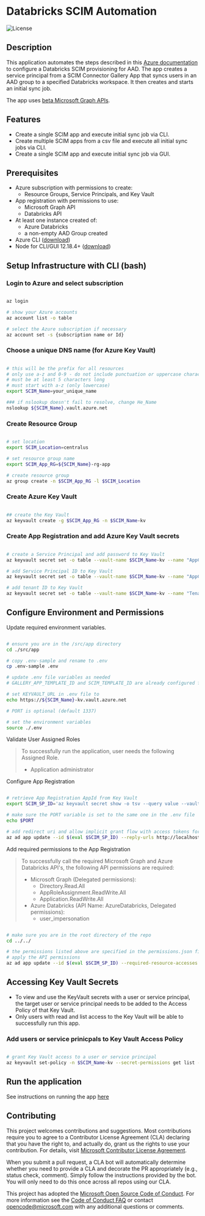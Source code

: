 # Databricks SCIM Automation

![License](https://img.shields.io/badge/license-MIT-green.svg)

## Description

This application automates the steps described in this [Azure documentation](https://docs.microsoft.com/en-us/azure/databricks/administration-guide/users-groups/scim/aad#:~:text=%20Create%20an%20enterprise%20application%20and%20connect%20to,search%20for%20and...%204%20Click%20Save.%20More%20) to configure a Databricks SCIM provisioning for AAD. The app creates a service principal from a SCIM Connector Gallery App that syncs users in an AAD group to a specified Databricks workspace. It then creates and starts an initial sync job.

The app uses [beta Microsoft Graph APIs](https://documenter.getpostman.com/view/2644780/SzmiWGDE?version=latest#95ddb5a6-eb9c-472c-9d56-7da9eb98c0d2).

## Features

- Create a single SCIM app and execute initial sync job via CLI.
- Create multiple SCIM apps from a csv file and execute all initial sync jobs via CLI.
- Create a single SCIM app and execute initial sync job via GUI.

## Prerequisites

- Azure subscription with permissions to create:
  - Resource Groups, Service Principals, and Key Vault
- App registration with permissions to use:
  - Microsoft Graph API
  - Databricks API
- At least one instance created of:
  - Azure Databricks
  - a non-empty AAD Group created
- Azure CLI ([download](https://docs.microsoft.com/en-us/cli/azure/install-azure-cli?view=azure-cli-latest))
- Node for CLI/GUI 12.18.4+ ([download](https://nodejs.org/en/download/))

## Setup Infrastructure with CLI (bash)

### Login to Azure and select subscription

```bash

az login

# show your Azure accounts
az account list -o table

# select the Azure subscription if necessary
az account set -s {subscription name or Id}

```

### Choose a unique DNS name (for Azure Key Vault)

```bash

# this will be the prefix for all resources
# only use a-z and 0-9 - do not include punctuation or uppercase characters
# must be at least 5 characters long
# must start with a-z (only lowercase)
export SCIM_Name=your_unique_name

### if nslookup doesn't fail to resolve, change He_Name
nslookup ${SCIM_Name}.vault.azure.net

```

### Create Resource Group

```bash

# set location
export SCIM_Location=centralus

# set resource group name
export SCIM_App_RG=${SCIM_Name}-rg-app

# create resource group
az group create -n $SCIM_App_RG -l $SCIM_Location

```

### Create Azure Key Vault

```bash

## create the Key Vault
az keyvault create -g $SCIM_App_RG -n $SCIM_Name-kv

```

### Create App Registration and add Azure Key Vault secrets

```bash

# create a Service Principal and add password to Key Vault
az keyvault secret set -o table --vault-name $SCIM_Name-kv --name "AppClientSecret" --value $(az ad sp create-for-rbac --skip-assignment -n http://${SCIM_Name}-scim-app-sp --query password -o tsv)

# add Service Principal ID to Key Vault
az keyvault secret set -o table --vault-name $SCIM_Name-kv --name "AppClientID" --value $(az ad sp show --id http://${SCIM_Name}-scim-app-sp --query appId -o tsv)

# add tenant ID to Key Vault
az keyvault secret set -o table --vault-name $SCIM_Name-kv --name "TenantID" --value $(az account show --query tenantId -o tsv)

```

## Configure Environment and Permissions

Update required environment variables.

```bash

# ensure you are in the /src/app directory
cd ./src/app

# copy .env-sample and rename to .env
cp .env-sample .env

# update .env file variables as needed
# GALLERY_APP_TEMPLATE_ID and SCIM_TEMPLATE_ID are already configured for the Databricks SCIM Connector

# set KEYVAULT_URL in .env file to
echo https://${SCIM_Name}-kv.vault.azure.net

# PORT is optional (default 1337)

# set the environment variables
source ./.env

```

Validate User Assigned Roles

> To successfully run the application, user needs the following Assigned Role.
>
> - Application administrator

Configure App Registration

```bash

# retrieve App Registration AppId from Key Vault
export SCIM_SP_ID='az keyvault secret show -o tsv --query value --vault-name $SCIM_Name-kv --name AppClientID'

# make sure the PORT variable is set to the same one in the .env file
echo $PORT

# add redirect uri and allow implicit grant flow with access tokens for OAuth 2
az ad app update --id $(eval $SCIM_SP_ID) --reply-urls http://localhost:${PORT} --oauth2-allow-implicit-flow true

```

Add required permissions to the App Registration

> To successfully call the required Microsoft Graph and Azure Databricks API's, the following API permissions are required:
>
> - Microsoft Graph (Delegated permissions):
>   - Directory.Read.All
>   - AppRoleAssignment.ReadWrite.All
>   - Application.ReadWrite.All
> - Azure Databricks (API Name: AzureDatabricks, Delegated permissions):
>   - user_impersonation

```bash

# make sure you are in the root directory of the repo
cd ../../

# the permissions listed above are specified in the permissions.json file located in the root directory of the repo
# apply the API permissions
az ad app update --id $(eval $SCIM_SP_ID) --required-resource-accesses @permissions.json

```

## Accessing Key Vault Secrets

- To view and use the KeyVault secrets with a user or service principal, the target user or service principal needs to be added to the Access Policy of that Key Vault.
- Only users with read and list access to the Key Vault will be able to successfully run this app.

### Add users or service prinicpals to Key Vault Access Policy

```bash

# grant Key Vault access to a user or service principal
az keyvault set-policy -n $SCIM_Name-kv --secret-permissions get list --key-permissions get list --object-id $(az ad user show --query objectId -o tsv --id {user email address or service principal AppId})

```

## Run the application

See instructions on running the app [here](./src/app/README.md)

## Contributing

This project welcomes contributions and suggestions. Most contributions require you to agree to a
Contributor License Agreement (CLA) declaring that you have the right to, and actually do, grant us
the rights to use your contribution. For details, visit [Microsoft Contributor License Agreement](https://cla.opensource.microsoft.com).

When you submit a pull request, a CLA bot will automatically determine whether you need to provide
a CLA and decorate the PR appropriately (e.g., status check, comment). Simply follow the instructions
provided by the bot. You will only need to do this once across all repos using our CLA.

This project has adopted the [Microsoft Open Source Code of Conduct](https://opensource.microsoft.com/codeofconduct/).
For more information see the [Code of Conduct FAQ](https://opensource.microsoft.com/codeofconduct/faq/) or
contact [opencode@microsoft.com](mailto:opencode@microsoft.com) with any additional questions or comments.
